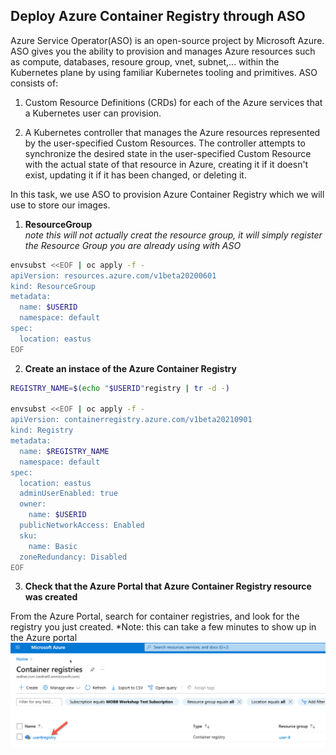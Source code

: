 ## Deploy Azure Container Registry through ASO
Azure Service Operator(ASO) is an open-source project by Microsoft Azure. ASO gives you the ability to provision and manages Azure resources such as compute, databases, resoure group, vnet, subnet,... within the Kubernetes plane by using familiar Kubernetes tooling and primitives. ASO consists of:
1. Custom Resource Definitions (CRDs) for each of the Azure services that a Kubernetes user can provision.

2. A Kubernetes controller that manages the Azure resources represented by the user-specified Custom Resources. The controller attempts to synchronize the desired state in the user-specified Custom Resource with the actual state of that resource in Azure, creating it if it doesn't exist, updating it if it has been changed, or deleting it.

In this task, we use ASO to provision Azure Container Registry which we will use to store our images.

1. **ResourceGroup**  
   *note this will not actually creat the resource group, it will simply register the Resource Group you are already using with ASO*

  ```bash
  envsubst <<EOF | oc apply -f -
  apiVersion: resources.azure.com/v1beta20200601
  kind: ResourceGroup
  metadata:
    name: $USERID
    namespace: default
  spec:
    location: eastus
  EOF
  ```


2. **Create an instace of the Azure Container Registry** 

  ```bash 
  REGISTRY_NAME=$(echo "$USERID"registry | tr -d -)

  envsubst <<EOF | oc apply -f -
  apiVersion: containerregistry.azure.com/v1beta20210901
  kind: Registry
  metadata:
    name: $REGISTRY_NAME
    namespace: default
  spec:
    location: eastus
    adminUserEnabled: true
    owner:
      name: $USERID
    publicNetworkAccess: Enabled
    sku:
      name: Basic
    zoneRedundancy: Disabled
  EOF
  ``` 

3. **Check that the Azure Portal that Azure Container Registry resource was created**

From the Azure Portal, search for container registries, and look for the registry you just created.
*Note: this can take a few minutes to show up in the Azure portal
![acr](../assets/images/container-registry.png)
